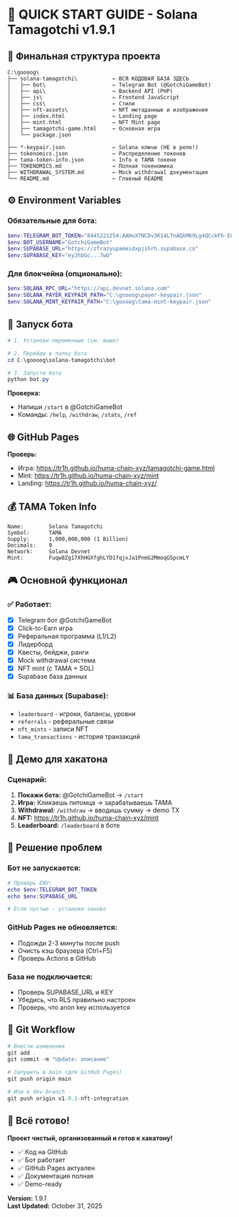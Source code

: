 # 🚀 QUICK START GUIDE - Solana Tamagotchi v1.9.1

## 📁 Финальная структура проекта

```
C:\goooog\
├── solana-tamagotchi\           ← ВСЯ КОДОВАЯ БАЗА ЗДЕСЬ
│   ├── bot\                     ← Telegram Bot (@GotchiGameBot)
│   ├── api\                     ← Backend API (PHP)
│   ├── js\                      ← Frontend JavaScript
│   ├── css\                     ← Стили
│   ├── nft-assets\              ← NFT метаданные и изображения
│   ├── index.html               ← Landing page
│   ├── mint.html                ← NFT Mint page
│   ├── tamagotchi-game.html     ← Основная игра
│   └── package.json
│
├── *-keypair.json               ← Solana ключи (НЕ в репо!)
├── tokenomics.json              ← Распределение токенов
├── tama-token-info.json         ← Info о TAMA токене
├── TOKENOMICS.md                ← Полная токеномика
├── WITHDRAWAL_SYSTEM.md         ← Mock withdrawal документация
└── README.md                    ← Главный README
```

## ⚙️ Environment Variables

### Обязательные для бота:
```powershell
$env:TELEGRAM_BOT_TOKEN="8445221254:AAHxX7NCDv3K14LTnAQkM69Lg4QCckFh-E8"
$env:BOT_USERNAME="GotchiGameBot"
$env:SUPABASE_URL="https://zfrazyupameidxpjihrh.supabase.co"
$env:SUPABASE_KEY="eyJhbGc...7wU"
```

### Для блокчейна (опционально):
```powershell
$env:SOLANA_RPC_URL="https://api.devnet.solana.com"
$env:SOLANA_PAYER_KEYPAIR_PATH="C:\goooog\payer-keypair.json"
$env:SOLANA_MINT_KEYPAIR_PATH="C:\goooog\tama-mint-keypair.json"
```

## 🤖 Запуск бота

```powershell
# 1. Установи переменные (см. выше)

# 2. Перейди в папку бота
cd C:\goooog\solana-tamagotchi\bot

# 3. Запусти бота
python bot.py
```

**Проверка:**
- Напиши `/start` в @GotchiGameBot
- Команды: `/help`, `/withdraw`, `/stats`, `/ref`

## 🌐 GitHub Pages

**Проверь:**
- Игра: https://tr1h.github.io/huma-chain-xyz/tamagotchi-game.html
- Mint: https://tr1h.github.io/huma-chain-xyz/mint
- Landing: https://tr1h.github.io/huma-chain-xyz/

## 💰 TAMA Token Info

```
Name:        Solana Tamagotchi
Symbol:      TAMA
Supply:      1,000,000,000 (1 Billion)
Decimals:    9
Network:     Solana Devnet
Mint:        Fuqw8Zg17XhHGXfghLYD1fqjxJa1PnmG2MmoqG5pcmLY
```

## 🎮 Основной функционал

### ✅ Работает:
- [x] Telegram бот @GotchiGameBot
- [x] Click-to-Earn игра
- [x] Реферальная программа (L1/L2)
- [x] Лидерборд
- [x] Квесты, бейджи, ранги
- [x] Mock withdrawal система
- [x] NFT mint (с TAMA + SOL)
- [x] Supabase база данных

### 📊 База данных (Supabase):
- `leaderboard` - игроки, балансы, уровни
- `referrals` - реферальные связи
- `nft_mints` - записи NFT
- `tama_transactions` - история транзакций

## 🎯 Демо для хакатона

### Сценарий:
1. **Покажи бота:** @GotchiGameBot → `/start`
2. **Игра:** Кликаешь питомца → зарабатываешь TAMA
3. **Withdrawal:** `/withdraw` → вводишь сумму → demo TX
4. **NFT:** https://tr1h.github.io/huma-chain-xyz/mint
5. **Leaderboard:** `/leaderboard` в боте

## 🔧 Решение проблем

### Бот не запускается:
```powershell
# Проверь ENV:
echo $env:TELEGRAM_BOT_TOKEN
echo $env:SUPABASE_URL

# Если пустые - установи заново
```

### GitHub Pages не обновляется:
- Подожди 2-3 минуты после push
- Очисть кэш браузера (Ctrl+F5)
- Проверь Actions в GitHub

### База не подключается:
- Проверь SUPABASE_URL и KEY
- Убедись, что RLS правильно настроен
- Проверь, что anon key используется

## 📝 Git Workflow

```powershell
# Внести изменения
git add .
git commit -m "Update: описание"

# Запушить в main (для GitHub Pages)
git push origin main

# Или в dev branch
git push origin v1.9.1-nft-integration
```

## 🎉 Всё готово!

**Проект чистый, организованный и готов к хакатону!**

- ✅ Код на GitHub
- ✅ Бот работает
- ✅ GitHub Pages актуален
- ✅ Документация полная
- ✅ Demo-ready

**Version:** 1.9.1  
**Last Updated:** October 31, 2025

